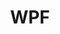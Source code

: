 ---
title: WPF
icon: vscode-icons:file-type-csharp2
breadcrumb: false
article: false
index: false
editLink: false
footer: false
---